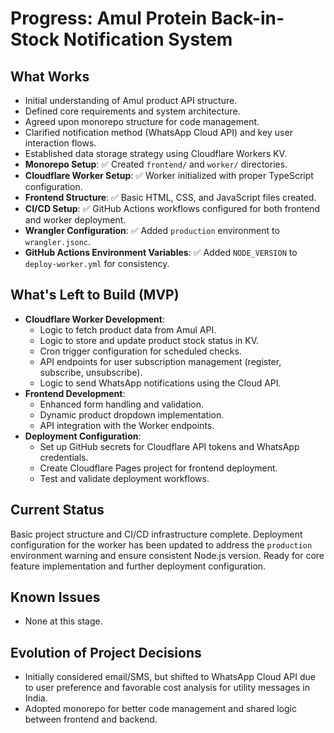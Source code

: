 # Progress: Amul Protein Back-in-Stock Notification System

## What Works
*   Initial understanding of Amul product API structure.
*   Defined core requirements and system architecture.
*   Agreed upon monorepo structure for code management.
*   Clarified notification method (WhatsApp Cloud API) and key user interaction flows.
*   Established data storage strategy using Cloudflare Workers KV.
*   **Monorepo Setup**: ✅ Created `frontend/` and `worker/` directories.
*   **Cloudflare Worker Setup**: ✅ Worker initialized with proper TypeScript configuration.
*   **Frontend Structure**: ✅ Basic HTML, CSS, and JavaScript files created.
*   **CI/CD Setup**: ✅ GitHub Actions workflows configured for both frontend and worker deployment.
*   **Wrangler Configuration**: ✅ Added `production` environment to `wrangler.jsonc`.
*   **GitHub Actions Environment Variables**: ✅ Added `NODE_VERSION` to `deploy-worker.yml` for consistency.

## What's Left to Build (MVP)
*   **Cloudflare Worker Development**:
    *   Logic to fetch product data from Amul API.
    *   Logic to store and update product stock status in KV.
    *   Cron trigger configuration for scheduled checks.
    *   API endpoints for user subscription management (register, subscribe, unsubscribe).
    *   Logic to send WhatsApp notifications using the Cloud API.
*   **Frontend Development**:
    *   Enhanced form handling and validation.
    *   Dynamic product dropdown implementation.
    *   API integration with the Worker endpoints.
*   **Deployment Configuration**:
    *   Set up GitHub secrets for Cloudflare API tokens and WhatsApp credentials.
    *   Create Cloudflare Pages project for frontend deployment.
    *   Test and validate deployment workflows.

## Current Status
Basic project structure and CI/CD infrastructure complete. Deployment configuration for the worker has been updated to address the `production` environment warning and ensure consistent Node.js version. Ready for core feature implementation and further deployment configuration.

## Known Issues
*   None at this stage.

## Evolution of Project Decisions
*   Initially considered email/SMS, but shifted to WhatsApp Cloud API due to user preference and favorable cost analysis for utility messages in India.
*   Adopted monorepo for better code management and shared logic between frontend and backend.
